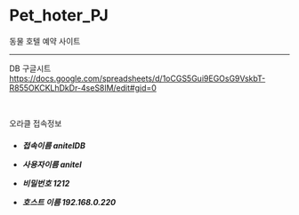 # Pet_hoter_PJ
동물 호텔 예약 사이트
<br>

---
DB 구글시트<br>
https://docs.google.com/spreadsheets/d/1oCGS5Gui9EGOsG9VskbT-R855OKCKLhDkDr-4seS8lM/edit#gid=0

<br>

오라클 접속정보

<h5>

* 접속이름 anitelDB

* 사용자이름 anitel
* 비밀번호 1212

* 호스트 이름 192.168.0.220

</h5>

